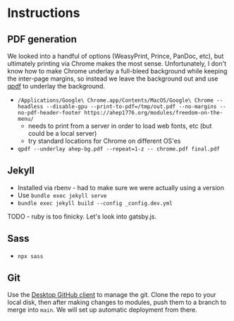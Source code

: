 # Instructions

## PDF generation

We looked into a handful of options (WeasyPrint, Prince, PanDoc, etc), but
ultimately printing via Chrome makes the most sense.  Unfortunately, I don't
know how to make Chrome underlay a full-bleed background while keeping the
inter-page margins, so instead we leave the background out and use [qpdf] to
underlay the background.

* `/Applications/Google\ Chrome.app/Contents/MacOS/Google\ Chrome --headless --disable-gpu --print-to-pdf=/tmp/out.pdf --no-margins --no-pdf-header-footer https://ahep1776.org/modules/freedom-on-the-menu/`
    * needs to print from a server in order to load web fonts, etc (but could be a local server)
    * try standard locations for Chrome on different OS'es
* `qpdf --underlay ahep-bg.pdf --repeat=1-z -- chrome.pdf final.pdf`

[qpdf]: https://qpdf.sourceforge.io/

## Jekyll

* Installed via rbenv - had to make sure we were actually using a version
* Use `bundle exec jekyll serve`
* `bundle exec jekyll build --config _config.dev.yml`

TODO - ruby is too finicky.  Let's look into gatsby.js.

## Sass

* `npx sass`

## Git

Use the [Desktop GitHub client](https://desktop.github.com) to manage the git.
Clone the repo to your local disk, then after making changes to modules, push
them to a branch to merge into `main`.  We will set up automatic deployment from
there.
